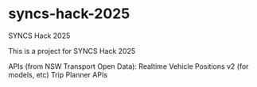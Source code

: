 # syncs-hack-2025
SYNCS Hack 2025

This is a project for SYNCS Hack 2025

APIs (from NSW Transport Open Data):
    Realtime Vehicle Positions v2 (for models, etc)
    Trip Planner APIs